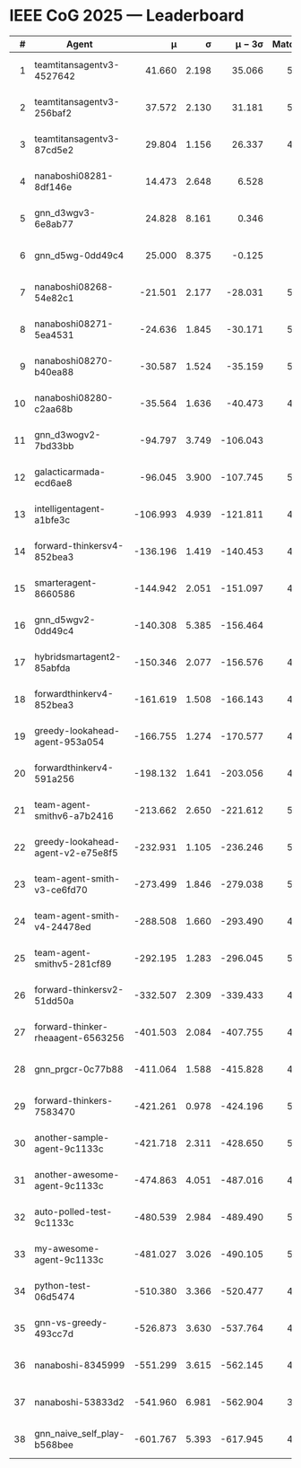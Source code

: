 # IEEE CoG 2025 — Leaderboard

| # | Agent | μ | σ | μ − 3σ | Matches | Updated |
|---:|---|---:|---:|---:|---:|---|
| 1 | teamtitansagentv3-4527642 | 41.660 | 2.198 | 35.066 | 5376 | 2025-08-29 23:53 |
| 2 | teamtitansagentv3-256baf2 | 37.572 | 2.130 | 31.181 | 5356 | 2025-08-29 23:53 |
| 3 | teamtitansagentv3-87cd5e2 | 29.804 | 1.156 | 26.337 | 4860 | 2025-08-29 23:53 |
| 4 | nanaboshi08281-8df146e | 14.473 | 2.648 | 6.528 | 206 | 2025-08-29 23:53 |
| 5 | gnn_d3wgv3-6e8ab77 | 24.828 | 8.161 | 0.346 | 118 | 2025-08-29 23:53 |
| 6 | gnn_d5wg-0dd49c4 | 25.000 | 8.375 | -0.125 | 100 | 2025-08-29 23:53 |
| 7 | nanaboshi08268-54e82c1 | -21.501 | 2.177 | -28.031 | 5120 | 2025-08-29 23:53 |
| 8 | nanaboshi08271-5ea4531 | -24.636 | 1.845 | -30.171 | 5318 | 2025-08-29 23:53 |
| 9 | nanaboshi08270-b40ea88 | -30.587 | 1.524 | -35.159 | 5160 | 2025-08-29 23:53 |
| 10 | nanaboshi08280-c2aa68b | -35.564 | 1.636 | -40.473 | 4898 | 2025-08-29 23:53 |
| 11 | gnn_d3wogv2-7bd33bb | -94.797 | 3.749 | -106.043 | 224 | 2025-08-29 23:53 |
| 12 | galacticarmada-ecd6ae8 | -96.045 | 3.900 | -107.745 | 5100 | 2025-08-29 23:53 |
| 13 | intelligentagent-a1bfe3c | -106.993 | 4.939 | -121.811 | 4554 | 2025-08-29 23:53 |
| 14 | forward-thinkersv4-852bea3 | -136.196 | 1.419 | -140.453 | 4230 | 2025-08-29 23:53 |
| 15 | smarteragent-8660586 | -144.942 | 2.051 | -151.097 | 4131 | 2025-08-29 23:53 |
| 16 | gnn_d5wgv2-0dd49c4 | -140.308 | 5.385 | -156.464 | 180 | 2025-08-29 23:53 |
| 17 | hybridsmartagent2-85abfda | -150.346 | 2.077 | -156.576 | 4498 | 2025-08-29 23:53 |
| 18 | forwardthinkerv4-852bea3 | -161.619 | 1.508 | -166.143 | 4118 | 2025-08-29 23:53 |
| 19 | greedy-lookahead-agent-953a054 | -166.755 | 1.274 | -170.577 | 4830 | 2025-08-29 23:53 |
| 20 | forwardthinkerv4-591a256 | -198.132 | 1.641 | -203.056 | 4517 | 2025-08-29 23:53 |
| 21 | team-agent-smithv6-a7b2416 | -213.662 | 2.650 | -221.612 | 5440 | 2025-08-29 23:53 |
| 22 | greedy-lookahead-agent-v2-e75e8f5 | -232.931 | 1.105 | -236.246 | 5022 | 2025-08-29 23:53 |
| 23 | team-agent-smith-v3-ce6fd70 | -273.499 | 1.846 | -279.038 | 5898 | 2025-08-29 23:53 |
| 24 | team-agent-smith-v4-24478ed | -288.508 | 1.660 | -293.490 | 4858 | 2025-08-29 23:53 |
| 25 | team-agent-smithv5-281cf89 | -292.195 | 1.283 | -296.045 | 5240 | 2025-08-29 23:53 |
| 26 | forward-thinkersv2-51dd50a | -332.507 | 2.309 | -339.433 | 4948 | 2025-08-29 23:53 |
| 27 | forward-thinker-rheaagent-6563256 | -401.503 | 2.084 | -407.755 | 4368 | 2025-08-29 23:53 |
| 28 | gnn_prgcr-0c77b88 | -411.064 | 1.588 | -415.828 | 4870 | 2025-08-29 23:53 |
| 29 | forward-thinkers-7583470 | -421.261 | 0.978 | -424.196 | 5380 | 2025-08-29 23:53 |
| 30 | another-sample-agent-9c1133c | -421.718 | 2.311 | -428.650 | 5360 | 2025-08-29 23:53 |
| 31 | another-awesome-agent-9c1133c | -474.863 | 4.051 | -487.016 | 4880 | 2025-08-29 23:53 |
| 32 | auto-polled-test-9c1133c | -480.539 | 2.984 | -489.490 | 5120 | 2025-08-29 23:53 |
| 33 | my-awesome-agent-9c1133c | -481.027 | 3.026 | -490.105 | 5460 | 2025-08-29 23:53 |
| 34 | python-test-06d5474 | -510.380 | 3.366 | -520.477 | 4480 | 2025-08-29 23:53 |
| 35 | gnn-vs-greedy-493cc7d | -526.873 | 3.630 | -537.764 | 4020 | 2025-08-29 23:53 |
| 36 | nanaboshi-8345999 | -551.299 | 3.615 | -562.145 | 4470 | 2025-08-29 23:53 |
| 37 | nanaboshi-53833d2 | -541.960 | 6.981 | -562.904 | 3840 | 2025-08-29 23:53 |
| 38 | gnn_naive_self_play-b568bee | -601.767 | 5.393 | -617.945 | 4420 | 2025-08-29 23:53 |
